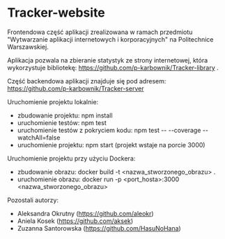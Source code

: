 # Tracker-website
Frontendowa część aplikacji zrealizowana w ramach przedmiotu "Wytwarzanie aplikacji internetowych i korporacyjnych" na Politechnice Warszawskiej.

Aplikacja pozwala na zbieranie statystyk ze strony internetowej, która wykorzystuje bibliotekę: https://github.com/p-karbownik/Tracker-library .

Część backendowa aplikacji znajduje się pod adresem: https://github.com/p-karbownik/Tracker-server

Uruchomienie projektu lokalnie:
- zbudowanie projektu: npm install
- uruchomienie testów: npm test
- uruchomienie testów z pokryciem kodu: npm test -- --coverage --watchAll=false
- uruchomienie projektu: npm start (projekt wstaje na porcie 3000)

Uruchomienie projektu przy użyciu Dockera:

- zbudowanie obrazu: docker build -t <nazwa_stworzonego_obrazu> .
- uruchomienie obrazu: docker run -p <port_hosta>:3000 <nazwa_stworzonego_obrazu>

Pozostali autorzy:
- Aleksandra Okrutny (https://github.com/aleokr)
- Aniela Kosek (https://github.com/aksek)
- Zuzanna Santorowska (https://github.com/HasuNoHana)
